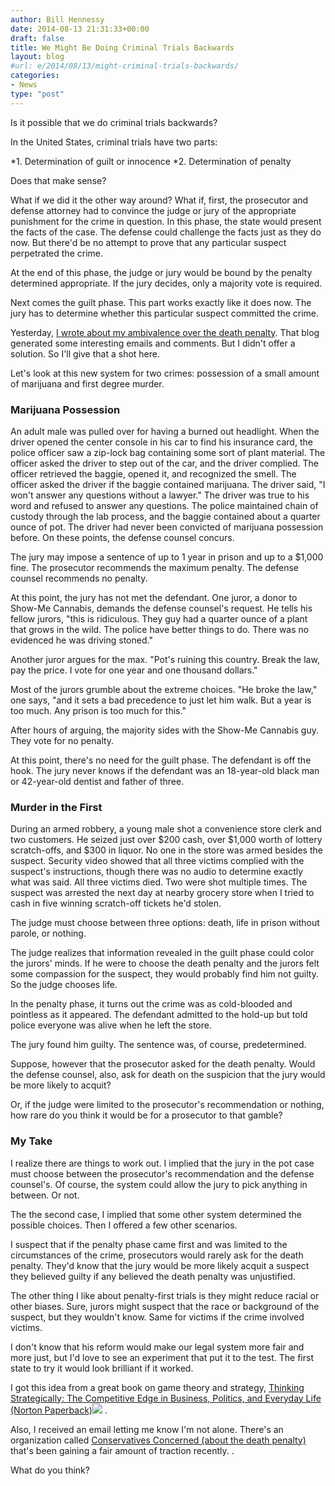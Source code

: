 ```yaml
---
author: Bill Hennessy
date: 2014-08-13 21:31:33+00:00
draft: false
title: We Might Be Doing Criminal Trials Backwards
layout: blog
#url: e/2014/08/13/might-criminal-trials-backwards/
categories:
- News
type: "post"
---
```


Is it possible that we do criminal trials backwards?

In the United States, criminal trials have two parts:




*1. Determination of guilt or innocence
*2. Determination of penalty


Does that make sense?

What if we did it the other way around? What if, first, the prosecutor and defense attorney had to convince the judge or jury of the appropriate punishment for the crime in question. In this phase, the state would present the facts of the case. The defense could challenge the facts just as they do now. But there'd be no attempt to prove that any particular suspect perpetrated the crime.

At the end of this phase, the judge or jury would be bound by the penalty determined appropriate. If the jury decides, only a majority vote is required.

Next comes the guilt phase. This part works exactly like it does now. The jury has to determine whether this particular suspect committed the crime.

Yesterday, [I wrote about my ambivalence over the death penalty](https://hennessysview.com/2014/08/12/justify-death-penalty/). That blog generated some interesting emails and comments. But I didn't offer a solution. So I'll give that a shot here.

Let's look at this new system for two crimes: possession of a small amount of marijuana and first degree murder.



### Marijuana Possession



An adult male was pulled over for having a burned out headlight. When the driver opened the center console in his car to find his insurance card, the police officer saw a zip-lock bag containing some sort of plant material. The officer asked the driver to step out of the car, and the driver complied. The officer retrieved the baggie, opened it, and recognized the smell. The officer asked the driver if the baggie contained marijuana. The driver said, "I won't answer any questions without a lawyer." The driver was true to his word and refused to answer any questions. The police maintained chain of custody through the lab process, and the baggie contained about a quarter ounce of pot. The driver had never been convicted of marijuana possession before. On these points, the defense counsel concurs.

The jury may impose a sentence of up to 1 year in prison and up to a $1,000 fine. The prosecutor recommends the maximum penalty. The defense counsel recommends no penalty.

At this point, the jury has not met the defendant. One juror, a donor to Show-Me Cannabis, demands the defense counsel's request. He tells his fellow jurors, "this is ridiculous. They guy had a quarter ounce of a plant that grows in the wild. The police have better things to do. There was no evidenced he was driving stoned."

Another juror argues for the max. "Pot's ruining this country. Break the law, pay the price. I vote for one year and one thousand dollars."

Most of the jurors grumble about the extreme choices. "He broke the law," one says, "and it sets a bad precedence to just let him walk. But a year is too much. Any prison is too much for this."

After hours of arguing, the majority sides with the Show-Me Cannabis guy. They vote for no penalty.

At this point, there's no need for the guilt phase. The defendant is off the hook. The jury never knows if the defendant was an 18-year-old black man or 42-year-old dentist and father of three.



### Murder in the First



During an armed robbery, a young male shot a convenience store clerk and two customers. He seized just over $200 cash, over $1,000 worth of lottery scratch-offs, and $300 in liquor. No one in the store was armed besides the suspect. Security video showed that all three victims complied with the suspect's instructions, though there was no audio to determine exactly what was said. All three victims died. Two were shot multiple times. The suspect was arrested the next day at nearby grocery store when I tried to cash in five winning scratch-off tickets he'd stolen.

The judge must choose between three options: death, life in prison without parole, or nothing.

The judge realizes that information revealed in the guilt phase could color the jurors' minds. If he were to choose the death penalty and the jurors felt some compassion for the suspect, they would probably find him not guilty. So the judge chooses life.

In the penalty phase, it turns out the crime was as cold-blooded and pointless as it appeared. The defendant admitted to the hold-up but told police everyone was alive when he left the store.

The jury found him guilty. The sentence was, of course, predetermined.

Suppose, however that the prosecutor asked for the death penalty. Would the defense counsel, also, ask for death on the suspicion that the jury would be more likely to acquit?

Or, if the judge were limited to the prosecutor's recommendation or nothing, how rare do you think it would be for a prosecutor to that gamble?



### My Take



I realize there are things to work out. I implied that the jury in the pot case must choose between the prosecutor's recommendation and the defense counsel's. Of course, the system could allow the jury to pick anything in between. Or not.

The the second case, I implied that some other system determined the possible choices. Then I offered a few other scenarios.

I suspect that if the penalty phase came first and was limited to the circumstances of the crime, prosecutors would rarely ask for the death penalty. They'd know that the jury would be more likely acquit a suspect they believed guilty if any believed the death penalty was unjustified.

The other thing I like about penalty-first trials is they might reduce racial or other biases. Sure, jurors might suspect that the race or background of the suspect, but they wouldn't know. Same for victims if the crime involved victims.

I don't know that his reform would make our legal system more fair and more just, but I'd love to see an experiment that put it to the test. The first state to try it would look brilliant if it worked.

I got this idea from a great book on game theory and strategy, [Thinking Strategically: The Competitive Edge in Business, Politics, and Everyday Life (Norton Paperback)](https://www.amazon.com/gp/product/B002OJIBLU/ref=as_li_tl?ie=UTF8&camp=1789&creative=390957&creativeASIN=B002OJIBLU&linkCode=as2&tag=hennesssview-20)![](https://ir-na.amazon-adsystem.com/e/ir?t=hennesssview-20&l=as2&o=1&a=B002OJIBLU)
.

Also, I received an email letting me know I'm not alone. There's an organization called [Conservatives Concerned (about the death penalty) ](https://conservativesconcerned.org/)that's been gaining a fair amount of traction recently.
.

What do you think?
